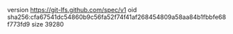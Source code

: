 version https://git-lfs.github.com/spec/v1
oid sha256:cfa67541dc54860b9c56fa52f74f41af268454809a58aa84b1fbbfe68f773fd9
size 39280
